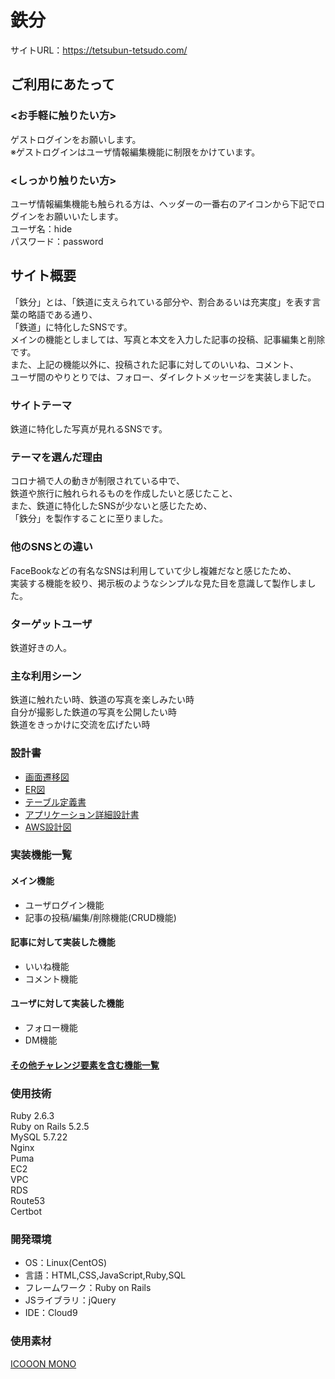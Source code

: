 # 鉄分
サイトURL：https://tetsubun-tetsudo.com/

## ご利用にあたって
### <お手軽に触りたい方>
ゲストログインをお願いします。<br>
※ゲストログインはユーザ情報編集機能に制限をかけています。<br>

### <しっかり触りたい方>
ユーザ情報編集機能も触られる方は、ヘッダーの一番右のアイコンから下記でログインをお願いいたします。<br>
ユーザ名：hide<br>
パスワード：password<br>

## サイト概要
「鉄分」とは、「鉄道に支えられている部分や、割合あるいは充実度」を表す言葉の略語である通り、<br>
「鉄道」に特化したSNSです。<br>
メインの機能としましては、写真と本文を入力した記事の投稿、記事編集と削除です。<br>
また、上記の機能以外に、投稿された記事に対してのいいね、コメント、<br>
ユーザ間のやりとりでは、フォロー、ダイレクトメッセージを実装しました。

### サイトテーマ
鉄道に特化した写真が見れるSNSです。

### テーマを選んだ理由
コロナ禍で人の動きが制限されている中で、<br>
鉄道や旅行に触れられるものを作成したいと感じたこと、<br>
また、鉄道に特化したSNSが少ないと感じたため、<br>
「鉄分」を製作することに至りました。<br>

### 他のSNSとの違い
FaceBookなどの有名なSNSは利用していて少し複雑だなと感じたため、<br>
実装する機能を絞り、掲示板のようなシンプルな見た目を意識して製作しました。

### ターゲットユーザ
鉄道好きの人。

### 主な利用シーン
鉄道に触れたい時、鉄道の写真を楽しみたい時<br>
自分が撮影した鉄道の写真を公開したい時<br>
鉄道をきっかけに交流を広げたい時

### 設計書
<ul>
  <li>
    <a href="https://docs.google.com/presentation/d/1x784pqVEqCAz56WZRL-58tzVA4ksWyoe/edit#slide=id.p1">画面遷移図</a>
  </li>
  <li>
    <a href="https://drive.google.com/file/d/1HkoP6Zt81_0ExnAuyxt7Wlo1jUF1dtiu/view">ER図</a>
  </li>
  <li>
    <a href="https://docs.google.com/spreadsheets/d/1Ue5IUjEn4C_pJGp478CfMVnlBtA3ijqe/edit#gid=79538340">テーブル定義書</a>
  </li>
  <li>
    <a href="https://docs.google.com/spreadsheets/d/17LlS8oGryjKE0sBG0XpksbKoVZ5obTZg/edit#gid=1281505798">アプリケーション詳細設計書</a>
  </li>
  <li>
    <a href="https://docs.google.com/presentation/d/19rQs_M_eBYw2CBvxLmgMPD9DYWT8N5Lq/edit#slide=id.p1">AWS設計図</a>
  </li>
</ul>

### 実装機能一覧
<h4>メイン機能</h4>
<ul>
  <li>
    ユーザログイン機能
  </li>
  <li>
    記事の投稿/編集/削除機能(CRUD機能)
  </li>
</ul>

<h4>記事に対して実装した機能</h4>
<ul>
  <li>
    いいね機能
  </li>
  <li>
    コメント機能
  </li>
</ul>

<h4>ユーザに対して実装した機能</h4>
<ul>
  <li>
    フォロー機能
  </li>
  <li>
    DM機能
  </li>
</ul>

<h4><a href="https://docs.google.com/spreadsheets/d/1Y4alK0mXdi5_dgJfUNuOS4w_xBcWF-woQOjHPi65cQ0/edit#gid=1373494904">その他チャレンジ要素を含む機能一覧</a></h4>

### 使用技術
Ruby 2.6.3<br>
Ruby on Rails 5.2.5<br>
MySQL 5.7.22<br>
Nginx<br>
Puma<br>
EC2<br>
VPC<br>
RDS<br>
Route53<br>
Certbot

### 開発環境
- OS：Linux(CentOS)<br>
- 言語：HTML,CSS,JavaScript,Ruby,SQL<br>
- フレームワーク：Ruby on Rails<br>
- JSライブラリ：jQuery<br>
- IDE：Cloud9<br>

### 使用素材
<a href="https://icooon-mono.com/">ICOOON MONO</a>